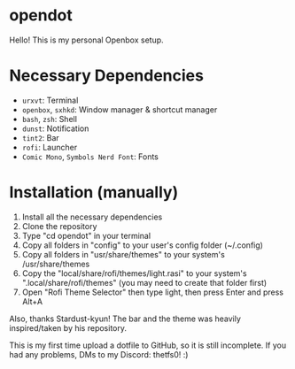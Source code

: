 # opendot
Hello! This is my personal Openbox setup.

# Necessary Dependencies
- `urxvt`: Terminal
- `openbox`, `sxhkd`: Window manager & shortcut manager
- `bash`, `zsh`: Shell
- `dunst`: Notification
- `tint2`: Bar
- `rofi`: Launcher
- `Comic Mono`, `Symbols Nerd Font`: Fonts

# Installation (manually)
1. Install all the necessary dependencies
2. Clone the repository
3. Type "cd opendot" in your terminal
4. Copy all folders in "config" to your user's config folder (~/.config)
5. Copy all folders in "usr/share/themes" to your system's /usr/share/themes
6. Copy the "local/share/rofi/themes/light.rasi" to your system's ".local/share/rofi/themes" (you may need to create that folder first)
7. Open "Rofi Theme Selector" then type light, then press Enter and press Alt+A

Also, thanks Stardust-kyun! The bar and the theme was heavily inspired/taken by his repository.

This is my first time upload a dotfile to GitHub, so it is still incomplete. If you had any problems, DMs to my Discord: thetfs0! :)

